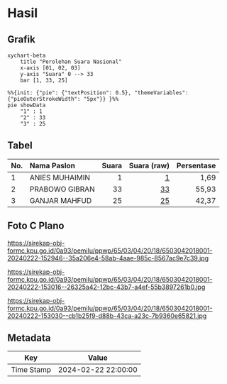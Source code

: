 # Hasil

## Grafik

```mermaid
xychart-beta
    title "Perolehan Suara Nasional"
    x-axis [01, 02, 03]
    y-axis "Suara" 0 --> 33
    bar [1, 33, 25]
```

```mermaid
%%{init: {"pie": {"textPosition": 0.5}, "themeVariables": {"pieOuterStrokeWidth": "5px"}} }%%
pie showData
    "1" : 1
    "2" : 33
    "3" : 25
```

## Tabel

| No. | Nama Paslon    | Suara | Suara (raw) | Persentase |
|:--- |:-------------- | -----:| -----------:| ----------:|
| 1   | ANIES MUHAIMIN | 1     | [1][p-1]    | 1,69       |
| 2   | PRABOWO GIBRAN | 33    | [33][p-2]   | 55,93      |
| 3   | GANJAR MAHFUD  | 25    | [25][p-3]   | 42,37      |


[p-1]: https://github.com/gigit-pemilu/pemilu-2024/blob/main/pilpres/hitung-suara/sub/65-kalimantan-utara/sub/03-nunukan/sub/04-lumbis/sub/2018-pulu-bulawan/sub/001-tps/sub/paslon-1.txt
[p-2]: https://github.com/gigit-pemilu/pemilu-2024/blob/main/pilpres/hitung-suara/sub/65-kalimantan-utara/sub/03-nunukan/sub/04-lumbis/sub/2018-pulu-bulawan/sub/001-tps/sub/paslon-2.txt
[p-3]: https://github.com/gigit-pemilu/pemilu-2024/blob/main/pilpres/hitung-suara/sub/65-kalimantan-utara/sub/03-nunukan/sub/04-lumbis/sub/2018-pulu-bulawan/sub/001-tps/sub/paslon-3.txt

## Foto C Plano

https://sirekap-obj-formc.kpu.go.id/0a93/pemilu/ppwp/65/03/04/20/18/6503042018001-20240222-152946--35a206e4-58ab-4aae-985c-8567ac9e7c39.jpg

https://sirekap-obj-formc.kpu.go.id/0a93/pemilu/ppwp/65/03/04/20/18/6503042018001-20240222-153016--26325a42-12bc-43b7-a4ef-55b3897261b0.jpg

https://sirekap-obj-formc.kpu.go.id/0a93/pemilu/ppwp/65/03/04/20/18/6503042018001-20240222-153030--cb1b25f9-d88b-43ca-a23c-7b9360e65821.jpg


## Metadata

| Key        | Value               |
| ---------- | ------------------- |
| Time Stamp | 2024-02-22 22:00:00 |



